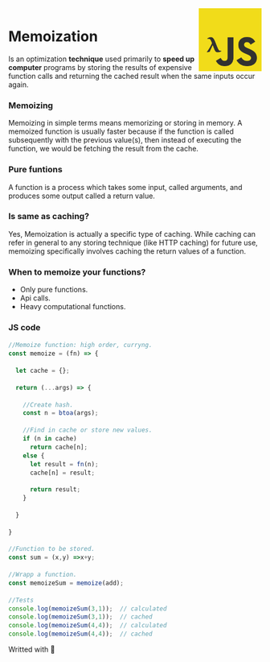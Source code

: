 <img src="https://github.com/damiancipolat/Functional_programming_in_JS/blob/master/doc/fp.png?raw=true" width="125px" align="right" />

# Memoization
Is an optimization **technique** used primarily to **speed up computer** programs by storing the results of expensive function calls and returning the cached result when the same inputs occur again.

### Memoizing
Memoizing in simple terms means memorizing or storing in memory. A memoized function is usually faster because if the function is called subsequently with the previous value(s), then instead of executing the function, we would be fetching the result from the cache.

### Pure funtions
A function is a process which takes some input, called arguments, and produces some output called a return value.

### Is same as caching?
Yes, Memoization is actually a specific type of caching. While caching can refer in general to any storing technique (like HTTP caching) for future use, memoizing specifically involves caching the return values of a function.

### When to memoize your functions?
- Only pure functions.
- Api calls.
- Heavy computational functions.

### JS code
```js
//Memoize function: high order, curryng.
const memoize = (fn) => {

  let cache = {};
  
  return (...args) => {
    
    //Create hash.
    const n = btoa(args);

    //Find in cache or store new values.
    if (n in cache)      
      return cache[n];
    else {    
      let result = fn(n);
      cache[n] = result;

      return result;
    }

  }

}

//Function to be stored.
const sum = (x,y) =>x+y;

//Wrapp a function.
const memoizeSum = memoize(add);

//Tests
console.log(memoizeSum(3,1));  // calculated
console.log(memoizeSum(3,1));  // cached
console.log(memoizeSum(4,4));  // calculated
console.log(memoizeSum(4,4));  // cached
```




Writted with 💖
